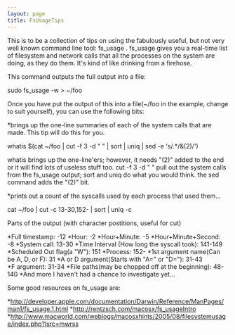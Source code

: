 ```yaml
---
layout: page
title: FsUsageTips
---
```


 


This is to be a collection of tips on using the fabulously useful, but not very well known command line tool: fs_usage .
fs_usage gives you a real-time list of filesystem and network calls that all the processes on the system are doing, as they do them.
It's kind of like drinking from a firehose.

This command outputs the full output into a file:

sudo fs_usage -w > ~/foo

Once you have put the output of this into a file(~/foo in the example, change to suit yourself), you can use the following bits:

*brings up the one-line summaries of each of the system calls that are made.  This tip will do this for you.

whatis $(cat ~/foo | cut -f 3 -d " " | sort | uniq | sed -e 's/.*/&(2)/')

whatis brings up the one-line'ers; however, it needs "(2)" added to the end or it will find lots of useless stuff too.  cut -f 3 -d " " pull out the system calls from the fs_usage output; sort and uniq do what you would think.  the sed command adds the "(2)" bit.

*prints out a count of the syscalls used by each process that used them...

cat ~/foo | cut -c 13-30,152- | sort | uniq -c


Parts of the output (with character postitions, useful for cut)

*Full timestamp: -12
*Hour: -2
*Hour+Minute: -5
*Hour+Minute+Second: -8
*System call: 13-30
*Time Interval (How long the syscall took): 141-149
*Scheduled Out flag(a "W"): 151
*Process: 152-
*1st argument name(Can be A, D, or F): 31
*A or D argument(Starts with "A=" or "D="): 31-43  
*F argument: 31-34
*File paths(may be chopped off at the beginning): 48-140
*And more I haven't had a chance to investigate yet...


Some good resources on fs_usage are: 

*http://developer.apple.com/documentation/Darwin/Reference/ManPages/man1/fs_usage.1.html
*http://rentzsch.com/macosx/fs_usageIntro
*http://www.macworld.com/weblogs/macosxhints/2005/08/filesystemusage/index.php?lsrc=mwrss

